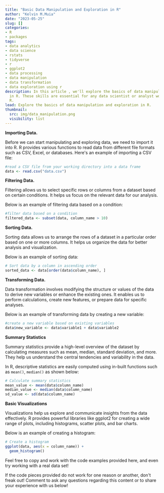 ```yaml
---
title: "Basic Data Manipulation and Exploration in R"
author: "Kelvin M.Muia"
date: "2023-05-25"
slug: []
categories:
- R
- packages
tags:
- data analytics
- data science
- rstats
- tidyverse
- r
- ggplot2
- data processing
- data manipulation
- data transformation
- data exploration using r
description: In this article , we'll explore the basics of data manipulation and exploration
  in R. These skills are essential for any data scientist or analyst working with
  R.
lead: Explore the basics of data manipulation and exploration in R.
thumbnail:
  src: img/data_manipulation.png
  visibility: list
---
```



**Importing Data.**

Before we can start manipulating and exploring data, we need to import it into R. R provides various functions to read data from different file formats such as CSV, Excel, or databases. 
Here's an example of importing a CSV file:

<!--more-->


```r
#read a CSV file from your working directory into a data frame
data <- read.csv("data.csv")
```


**Filtering Data.**

Filtering allows us to select specific rows or columns from a dataset based on certain conditions. It helps us focus on the relevant data for our analysis.  

Below is an example of filtering data based on a condition:  


```r
#filter data based on a condition
filtered_data <- subset(data, column_name > 10)
```


**Sorting Data.**   

Sorting data allows us to arrange the rows of a dataset in a particular order based on one or more columns. It helps us organize the data for better analysis and visualization.    

Below is an example of sorting data:  


```r
# Sort data by a column in ascending order
sorted_data <- data[order(data$column_name), ]
```

    
**Transforming Data.** 

Data transformation involves modifying the structure or values of the data to derive new variables or enhance the existing ones. It enables us to perform calculations, create new features, or prepare data for specific analyses.   

Below is an example of transforming data by creating a new variable:  


```r
#create a new variable based on existing variables
data$new_variable <- data$variable1 + data$variable2
```


**Summary Statistics**   

Summary statistics provide a high-level overview of the dataset by calculating measures such as mean, median, standard deviation, and more. They help us understand the central tendencies and variability in the data. 

In R, descriptive statistics are easily computed using in-built functions such as `mean()`, `median()` as shown below:


```r
# Calculate summary statistics
mean_value <- mean(data$column_name)
median_value <- median(data$column_name)
sd_value <- sd(data$column_name)
```


**Basic Visualizations**   

Visualizations help us explore and communicate insights from the data effectively. R provides powerful libraries like ggplot2 for creating a wide range of plots, including histograms, scatter plots, and bar charts. 

Below is an example of creating a histogram:

```r
# Create a histogram
ggplot(data, aes(x = column_name)) +
  geom_histogram()
```


Feel free to copy and work with the code examples provided here, and even try working with a real data set!

If the code pieces provided do not work for one reason or another, don't freak out! Comment to ask any questions regarding this content or to share your experience with us below!

